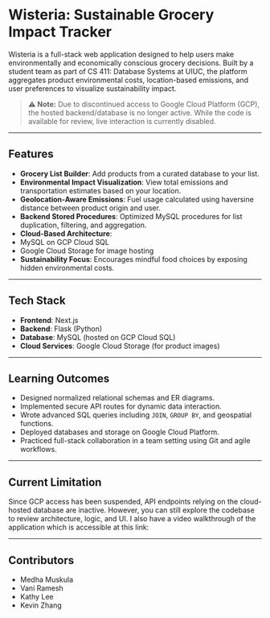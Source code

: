 # Wisteria: Sustainable Grocery Impact Tracker

Wisteria is a full-stack web application designed to help users make environmentally and economically conscious grocery decisions. Built by a student team as part of CS 411: Database Systems at UIUC, the platform aggregates product environmental costs, location-based emissions, and user preferences to visualize sustainability impact.

> **⚠️ Note:** Due to discontinued access to Google Cloud Platform (GCP), the hosted backend/database is no longer active. While the code is available for review, live interaction is currently disabled.

---

## Features

-  **Grocery List Builder**: Add products from a curated database to your list.
- **Environmental Impact Visualization**: View total emissions and transportation estimates based on your location.
-  **Geolocation-Aware Emissions**: Fuel usage calculated using haversine distance between product origin and user.
-  **Backend Stored Procedures**: Optimized MySQL procedures for list duplication, filtering, and aggregation.
-  **Cloud-Based Architecture**:
  - MySQL on GCP Cloud SQL
  - Google Cloud Storage for image hosting
-  **Sustainability Focus**: Encourages mindful food choices by exposing hidden environmental costs.

---

## Tech Stack

- **Frontend**: Next.js
- **Backend**: Flask (Python)
- **Database**: MySQL (hosted on GCP Cloud SQL)
- **Cloud Services**: Google Cloud Storage (for product images)

---

## Learning Outcomes

- Designed normalized relational schemas and ER diagrams.
- Implemented secure API routes for dynamic data interaction.
- Wrote advanced SQL queries including `JOIN`, `GROUP BY`, and geospatial functions.
- Deployed databases and storage on Google Cloud Platform.
- Practiced full-stack collaboration in a team setting using Git and agile workflows.

---

## Current Limitation

Since GCP access has been suspended, API endpoints relying on the cloud-hosted database are inactive. However, you can still explore the codebase to review architecture, logic, and UI. I also have a video walkthrough of the application which is accessible at this link: 

---

## Contributors

- Medha Muskula  
- Vani Ramesh
- Kathy Lee
- Kevin Zhang



